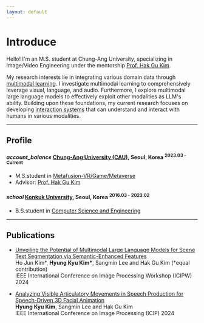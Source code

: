 ```yaml
---
layout: default
---
```


# Introduce

Hello!
I'm an M.S. student at Chung-Ang University, 
specializing in Image/Video Engineering under the mentorship [Prof. Hak Gu Kim](https://www.irislab.cau.ac.kr/members/pi).

My research interests lie in integrating various domain data through <u>multimodal learning</u>. I investigate multimodal learning to comprehensively leverage visual, language, and audio. Furthermore, I explore multimodal large language models to effectively exploit other modalities as LLM's ability. Building upon these foundations, my current research focuses on developing <u>interaction systems</u> that can understand and interact with humans in various modalities.
* * *

## Profile

<h4 class="education">
  <i class="material-icons md-18">account_balance</i>
  <a href="https://www.cau.ac.kr/index.do">Chung-Ang University (CAU)</a>, Seoul, Korea
  <sup>2023.03 - Current</sup>
</h4>

- M.S.student in [Metafusion-VR/Game/Metaverse](https://gsaim.cau.ac.kr)
- Advisor: [Prof. Hak Gu Kim](https://www.irislab.cau.ac.kr/members/pi)


<h4 class="education">
  <i class="material-icons md-18">school</i>
  <a href="http://www.konkuk.ac.kr/do/Index.do">Konkuk University</a>, Seoul, Korea
  <sup>2016.03 - 2023.02</sup>
</h4>

- B.S.student in [Computer Science and Engineering](http://cse.konkuk.ac.kr)

* * *


<!--- Advisor:-->

## Publications

<ul>
  <li>
    <p><a href="">Unveiling the Potential of Multimodal Large Language Models for Scene Text Segmentation via Semantic-Enhanced Features</a> <br />
    Ho Jun Kim*, <strong>Hyung Kyu Kim*</strong>, Sangmin Lee and Hak Gu Kim (*equal contribution)<br />
    IEEE International Conference on Image Processing Workshop (ICIPW) 2024</p>
  </li>

  <li>
    <p><a href="">Analyzing Visible Articulatory Movements in Speech Production for Speech-Driven 3D Facial Animation</a> <br />
    <strong>Hyung Kyu Kim</strong>, Sangmin Lee and Hak Gu Kim <br />
    IEEE International Conference on Image Processing (ICIP) 2024</p>
  </li>

<ul>



<!-- ### Awards & Honorships -->

<!-- - [**name**](homepage_address)(date) -->


<!-- ### Development Projects -->

<!-- - **Name** <sup>2019.02 - Current</sup> <a class="code" href="code_homepage address">[code]</a> <br/> 
detail -->

<!-- 
### Professional Activities -->
<!-- 
- **Reviewer of International Conferences** <br/>
IEEE/CVF International Conference on Computer Vision (ICCV) 2023 <br/>\
IEEE/CVF International Conference on Computer Vision (ICCV) 2023 <br/>\ -->
